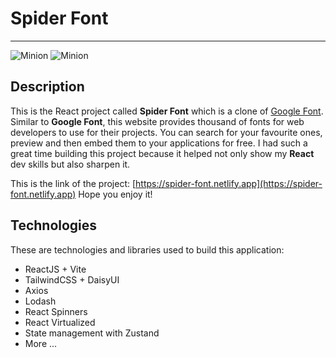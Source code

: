 # Spider Font
___
![Minion](https://www.linkpicture.com/q/Screenshot-2023-05-25-164626.png)
![Minion](https://www.linkpicture.com/q/image_2023-05-25_164845449.png)
## Description
This is the React project called **Spider Font** which is a clone of [Google Font](https://fonts.google.com). Similar to **Google Font**, this website provides thousand of fonts for web developers to use for their projects. You can search for your favourite ones, preview and then embed them to your applications for free. I had such a great time building this project because it helped not only show my **React** dev skills but also sharpen it.

This is the link of the project: [https://spider-font.netlify.app](https://spider-font.netlify.app)
Hope you enjoy it!

## Technologies
These are technologies and libraries used to build this application:
+ ReactJS + Vite
+ TailwindCSS + DaisyUI
+ Axios
+ Lodash
+ React Spinners
+ React Virtualized
+ State management with Zustand
+ More ...
